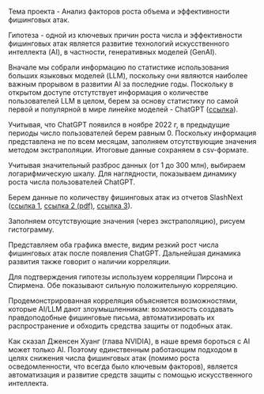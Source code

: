 <p>Тема проекта - Анализ факторов роста объема и эффективности фишинговых атак.</p>
<p>Гипотеза - одной из ключевых причин роста числа и эффективности фишинговых атак является развитие технологий искусственного интеллекта (AI), в частности, генеративных моделей (GenAI).</p>
<p>Вначале мы собрали информацию по статистике использования больших языковых моделей (LLM), поскольку они являются наиболее важным прорывом в развитии AI за последние годы. Поскольку в открытом доступе отстутствует информация о количестве пользователей LLM в целом, берем за основу статистику по самой первой и популярной в мире линейке моделей - ChatGPT (<a href="https://www.businessofapps.com/data/chatgpt-statistics/">ссылка</a>).</p>
<p>Учитывая, что ChatGPT появился в ноябре 2022 г, в предыдущие периоды число пользователей берем равным 0. Поскольку информация представлена не по всем месяцам, заполняем отсутствующие значения методом экстраполяции. Итоговые данные сохраняем в csv-формате.</p>
<p>Учитывая значительный разброс данных (от 1 до 300 млн), выбираем логарифмическую шкалу. Для наглядности, показываем динамику роста числа пользователей ChatGPT.</p>
<p>Берем данные по количеству фишинговых атак из отчетов SlashNext (<a href="https://www.securitymagazine.com/articles/98536-over-255m-phishing-attacks-in-2022-so-far">ссылка 1</a>, <a href="https://newsletter.radensa.ru/wp-content/uploads/2023/10/SlashNext-The-State-of-Phishing-Report-2023.pdf">ссылка 2 (pdf)</a>, <a href="https://socradar.io/phishing-in-2024-4151-increase-since-chatgpt/">ссылка 3</a>).</p>
<p>Заполняем отсутствующие значения (через экстраполяцию), рисуем гистограмму.</p>
<p>Представляем оба графика вместе, видим резкий рост числа фишинговых атак после появления ChatGPT. Дальнейшая динамика развития также говорит о наличии корреляции.</p>
<p>Для подтверждения гипотезы используем корреляции Пирсона и Спирмена. Обе показывают сильную положительную корреляцию.</p>
<p>Продемонстрированная корреляция объясняется возможностями, которые AI/LLM дают злоумышленникам: возможность создавать правдоподобные фишинговые письма, автоматизировать их распространение и обходить средства защиты от подобных атак.</p>
<p>Как сказал Дженсен Хуанг (глава NVIDIA), в наше время бороться с AI может только AI. Поэтому единственным работающим подходом в целях снижения числа фишинговых атак (помимо роста осведомленности, что всегда было ключевым факторов), является автоматизация и развитие средств защиты с помощью искусственного интеллекта.</p>

